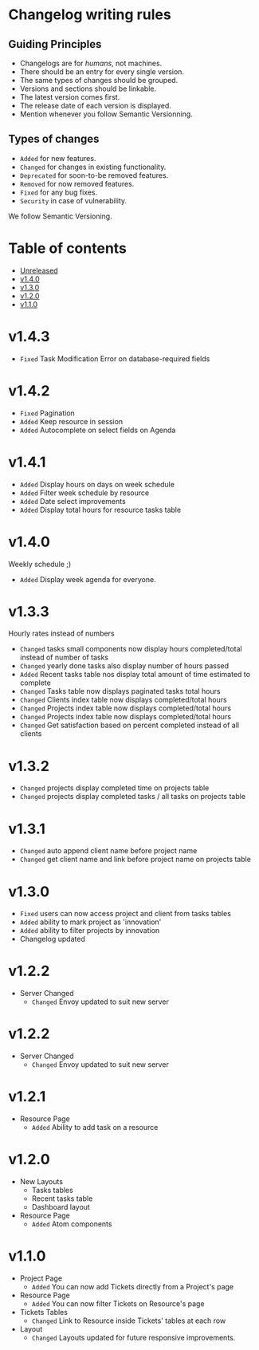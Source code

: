 # Changelog writing rules

## Guiding Principles

- Changelogs are for _humans_, not machines.
- There should be an entry for every single version.
- The same types of changes should be grouped.
- Versions and sections should be linkable.
- The latest version comes first.
- The release date of each version is displayed.
- Mention whenever you follow Semantic Versionning.

## Types of changes

- `Added` for new features.
- `Changed` for changes in existing functionality.
- `Deprecated` for soon-to-be removed features.
- `Removed` for now removed features.
- `Fixed` for any bug fixes.
- `Security` in case of vulnerability.

We follow Semantic Versioning.

# Table of contents

- [Unreleased](#unreleased)
- [v1.4.0](#v1.4.0)
- [v1.3.0](#v1.3.0)
- [v1.2.0](#v1.2.0)
- [v1.1.0](#v1.1.0)

# v1.4.3
- `Fixed` Task Modification Error on database-required fields

# v1.4.2
- `Fixed` Pagination
- `Added` Keep resource in session
- `Added` Autocomplete on select fields on Agenda

# v1.4.1

- `Added` Display hours on days on week schedule
- `Added` Filter week schedule by resource
- `Added` Date select improvements
- `Added` Display total hours for resource tasks table

# v1.4.0

Weekly schedule ;)

- `Added` Display week agenda for everyone.

# v1.3.3

Hourly rates instead of numbers

- `Changed` tasks small components now display hours completed/total instead of number of tasks
- `Changed` yearly done tasks also display number of hours passed
- `Added` Recent tasks table nos display total amount of time estimated to complete
- `Changed` Tasks table now displays paginated tasks total hours
- `Changed` Clients index table now displays completed/total hours
- `Changed` Projects index table now displays completed/total hours
- `Changed` Projects index table now displays completed/total hours
- `Changed` Get satisfaction based on percent completed instead of all clients

# v1.3.2

- `Changed` projects display completed time on projects table
- `Changed` projects display completed tasks / all tasks on projects table

# v1.3.1

- `Changed` auto append client name before project name
- `Changed` get client name and link before project name on projects table

# v1.3.0

- `Fixed` users can now access project and client from tasks tables
- `Added` ability to mark project as 'innovation'
- `Added` ability to filter projects by innovation
- Changelog updated

# v1.2.2

- Server Changed
    - `Changed` Envoy updated to suit new server

# v1.2.2

- Server Changed
    - `Changed` Envoy updated to suit new server

# v1.2.1

- Resource Page
    - `Added` Ability to add task on a resource

# v1.2.0

- New Layouts
    - Tasks tables
    - Recent tasks table
    - Dashboard layout
- Resource Page
    - `Added` Atom components
    
# v1.1.0

- Project Page
    - `Added` You can now add Tickets directly from a Project's page
- Resource Page
    - `Added` You can now filter Tickets on Resource's page
- Tickets Tables
    - `Changed` Link to Resource inside Tickets' tables at each row
- Layout
    - `Changed` Layouts updated for future responsive improvements.
